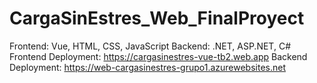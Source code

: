 # CargaSinEstres_Web_FinalProyect

Frontend: Vue, HTML, CSS, JavaScript
Backend: .NET, ASP.NET, C#
Frontend Deployment: https://cargasinestres-vue-tb2.web.app
Backend Deployment: https://web-cargasinestres-grupo1.azurewebsites.net
